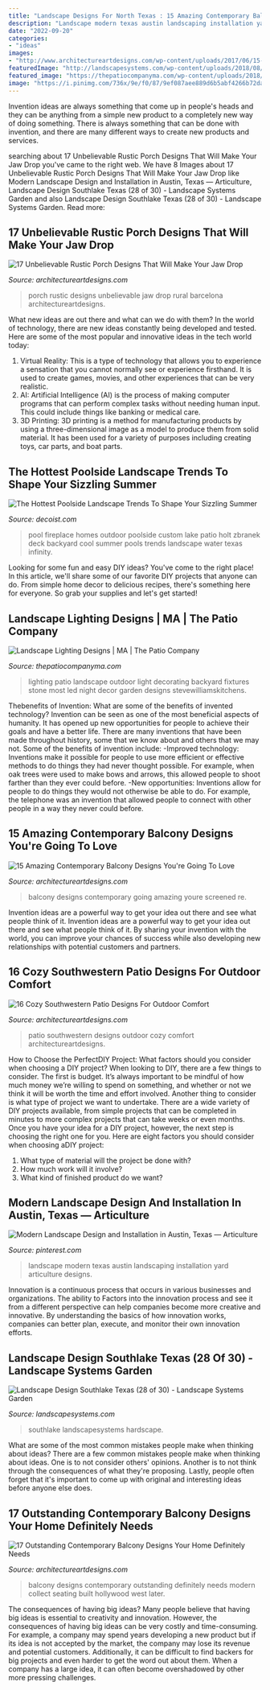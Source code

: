 ```yaml
---
title: "Landscape Designs For North Texas : 15 Amazing Contemporary Balcony Designs You&#039;re Going To Love"
description: "Landscape modern texas austin landscaping installation yard articulture designs"
date: "2022-09-20"
categories:
- "ideas"
images:
- "http://www.architectureartdesigns.com/wp-content/uploads/2017/06/15-Amazing-Contemporary-Balcony-Designs-Youre-Going-To-Love-14-630x881.jpg"
featuredImage: "http://landscapesystems.com/wp-content/uploads/2018/08/Landscape-Design-Southlake-Texas-28-of-30.jpg"
featured_image: "https://thepatiocompanyma.com/wp-content/uploads/2018/03/landscape-lighting-2-1030x686-1.jpg"
image: "https://i.pinimg.com/736x/9e/f0/87/9ef087aee889d6b5abf4266b72da7bfc.jpg"
---
```



Invention ideas are always something that come up in people's heads and they can be anything from a simple new product to a completely new way of doing something. There is always something that can be done with invention, and there are many different ways to create new products and services.

	

		
searching about 17 Unbelievable Rustic Porch Designs That Will Make Your Jaw Drop you've came to the right web. We have 8 Images about 17 Unbelievable Rustic Porch Designs That Will Make Your Jaw Drop like Modern Landscape Design and Installation in Austin, Texas — Articulture, Landscape Design Southlake Texas (28 of 30) - Landscape Systems Garden and also Landscape Design Southlake Texas (28 of 30) - Landscape Systems Garden. Read more:
		
    
## 17 Unbelievable Rustic Porch Designs That Will Make Your Jaw Drop

<img loading=lazy src="http://www.architectureartdesigns.com/wp-content/uploads/2016/10/17-Unbelievable-Rustic-Porch-Designs-That-Will-Make-Your-Jaw-Drop-9.jpg" onerror="this.onerror=null;this.src='https://tse4.mm.bing.net/th?id=OIP.c3P3YEZqeSdPgzl0RI9omwHaJ3&amp;pid=15.1';" alt="17 Unbelievable Rustic Porch Designs That Will Make Your Jaw Drop">

_Source: architectureartdesigns.com_

>porch rustic designs unbelievable jaw drop rural barcelona architectureartdesigns. 

	

What new ideas are out there and what can we do with them?
In the world of technology, there are new ideas constantly being developed and tested. Here are some of the most popular and innovative ideas in the tech world today: 
1. Virtual Reality: This is a type of technology that allows you to experience a sensation that you cannot normally see or experience firsthand. It is used to create games, movies, and other experiences that can be very realistic. 
2. AI: Artificial Intelligence (AI) is the process of making computer programs that can perform complex tasks without needing human input. This could include things like banking or medical care. 
3. 3D Printing: 3D printing is a method for manufacturing products by using a three-dimensional image as a model to produce them from solid material. It has been used for a variety of purposes including creating toys, car parts, and boat parts.

    
## The Hottest Poolside Landscape Trends To Shape Your Sizzling Summer

<img loading=lazy src="http://cdn.decoist.com/wp-content/uploads/2014/06/Outdoor-fireplace-and-pool-design-that-serves-you-well-in-winter-as-well.jpg" onerror="this.onerror=null;this.src='https://tse1.mm.bing.net/th?id=OIP.4mhn1wY2JTtPH42mYLaycQHaHL&amp;pid=15.1';" alt="The Hottest Poolside Landscape Trends To Shape Your Sizzling Summer">

_Source: decoist.com_

>pool fireplace homes outdoor poolside custom lake patio holt zbranek deck backyard cool summer pools trends landscape water texas infinity. 

	

Looking for some fun and easy DIY ideas? You've come to the right place! In this article, we'll share some of our favorite DIY projects that anyone can do. From simple home decor to delicious recipes, there's something here for everyone. So grab your supplies and let's get started!

    
## Landscape Lighting Designs | MA | The Patio Company

<img loading=lazy src="https://thepatiocompanyma.com/wp-content/uploads/2018/03/landscape-lighting-2-1030x686-1.jpg" onerror="this.onerror=null;this.src='https://tse4.mm.bing.net/th?id=OIP.AKnE9l76rNZzefy5xUpIwQHaE7&amp;pid=15.1';" alt="Landscape Lighting Designs | MA | The Patio Company">

_Source: thepatiocompanyma.com_

>lighting patio landscape outdoor light decorating backyard fixtures stone most led night decor garden designs stevewilliamskitchens. 

	

Thebenefits of Invention: What are some of the benefits of invented technology?
Invention can be seen as one of the most beneficial aspects of humanity. It has opened up new opportunities for people to achieve their goals and have a better life. There are many inventions that have been made throughout history, some that we know about and others that we may not. Some of the benefits of invention include: 
-Improved technology: Inventions make it possible for people to use more efficient or effective methods to do things they had never thought possible. For example, when oak trees were used to make bows and arrows, this allowed people to shoot farther than they ever could before. 
-New opportunities: Inventions allow for people to do things they would not otherwise be able to do. For example, the telephone was an invention that allowed people to connect with other people in a way they never could before.

    
## 15 Amazing Contemporary Balcony Designs You&#039;re Going To Love

<img loading=lazy src="http://www.architectureartdesigns.com/wp-content/uploads/2017/06/15-Amazing-Contemporary-Balcony-Designs-Youre-Going-To-Love-14-630x881.jpg" onerror="this.onerror=null;this.src='https://tse4.mm.bing.net/th?id=OIP.ggm_tI2NVw2WesCgqFS7qgHaKW&amp;pid=15.1';" alt="15 Amazing Contemporary Balcony Designs You&#039;re Going To Love">

_Source: architectureartdesigns.com_

>balcony designs contemporary going amazing youre screened re. 

	

Invention ideas are a powerful way to get your idea out there and see what people think of it.
Invention ideas are a powerful way to get your idea out there and see what people think of it. By sharing your invention with the world, you can improve your chances of success while also developing new relationships with potential customers and partners.

    
## 16 Cozy Southwestern Patio Designs For Outdoor Comfort

<img loading=lazy src="https://www.architectureartdesigns.com/wp-content/uploads/2016/04/16-Cozy-Southwestern-Patio-Designs-For-Outdoor-Comfort-8.jpg" onerror="this.onerror=null;this.src='https://tse4.mm.bing.net/th?id=OIP.RHEIYgzZv6kmguaK8lWE7gHaE8&amp;pid=15.1';" alt="16 Cozy Southwestern Patio Designs For Outdoor Comfort">

_Source: architectureartdesigns.com_

>patio southwestern designs outdoor cozy comfort architectureartdesigns. 

	

How to Choose the PerfectDIY Project: What factors should you consider when choosing a DIY project?
When looking to DIY, there are a few things to consider. The first is budget. It’s always important to be mindful of how much money we’re willing to spend on something, and whether or not we think it will be worth the time and effort involved. Another thing to consider is what type of project we want to undertake. There are a wide variety of DIY projects available, from simple projects that can be completed in minutes to more complex projects that can take weeks or even months. Once you have your idea for a DIY project, however, the next step is choosing the right one for you. Here are eight factors you should consider when choosing aDIY project: 
1) What type of material will the project be done with?
2) How much work will it involve?
3) What kind of finished product do we want?

    
## Modern Landscape Design And Installation In Austin, Texas — Articulture

<img loading=lazy src="https://i.pinimg.com/736x/9e/f0/87/9ef087aee889d6b5abf4266b72da7bfc.jpg" onerror="this.onerror=null;this.src='https://tse1.mm.bing.net/th?id=OIP.lKty0MF_Dqu2hUsY7O1ScQHaE7&amp;pid=15.1';" alt="Modern Landscape Design and Installation in Austin, Texas — Articulture">

_Source: pinterest.com_

>landscape modern texas austin landscaping installation yard articulture designs. 

	

Innovation is a continuous process that occurs in various businesses and organizations. The ability to Factors into the innovation process and see it from a different perspective can help companies become more creative and innovative. By understanding the basics of how innovation works, companies can better plan, execute, and monitor their own innovation efforts.

    
## Landscape Design Southlake Texas (28 Of 30) - Landscape Systems Garden

<img loading=lazy src="http://landscapesystems.com/wp-content/uploads/2018/08/Landscape-Design-Southlake-Texas-28-of-30.jpg" onerror="this.onerror=null;this.src='https://tse3.mm.bing.net/th?id=OIP.KKgm0J3-xlA7zpW5cgwfAQHaE7&amp;pid=15.1';" alt="Landscape Design Southlake Texas (28 of 30) - Landscape Systems Garden">

_Source: landscapesystems.com_

>southlake landscapesystems hardscape. 

	

What are some of the most common mistakes people make when thinking about ideas?
There are a few common mistakes people make when thinking about ideas. One is to not consider others' opinions. Another is to not think through the consequences of what they're proposing. Lastly, people often forget that it's important to come up with original and interesting ideas before anyone else does.

    
## 17 Outstanding Contemporary Balcony Designs Your Home Definitely Needs

<img loading=lazy src="https://www.architectureartdesigns.com/wp-content/uploads/2018/06/17-Outstanding-Contemporary-Balcony-Designs-Your-Home-Definitely-Needs-9.jpg" onerror="this.onerror=null;this.src='https://tse2.mm.bing.net/th?id=OIP.fuWk4YuRWaOoONW2GApWJAHaE8&amp;pid=15.1';" alt="17 Outstanding Contemporary Balcony Designs Your Home Definitely Needs">

_Source: architectureartdesigns.com_

>balcony designs contemporary outstanding definitely needs modern collect seating built hollywood west later. 

	

The consequences of having big ideas?
Many people believe that having big ideas is essential to creativity and innovation. However, the consequences of having big ideas can be very costly and time-consuming. For example, a company may spend years developing a new product but if its idea is not accepted by the market, the company may lose its revenue and potential customers. Additionally, it can be difficult to find backers for big projects and even harder to get the word out about them. When a company has a large idea, it can often become overshadowed by other more pressing challenges.

